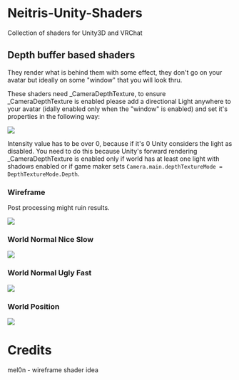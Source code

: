 # Neitris-Unity-Shaders
Collection of shaders for Unity3D and VRChat


## Depth buffer based shaders
They render what is behind them with some effect, they don't go on your avatar but ideally on some "window" that you will look thru.

These shaders need _CameraDepthTexture, to ensure _CameraDepthTexture is enabled please add a directional Light anywhere to your avatar (idally enabled only when the "window" is enabled) and set it's properties in the following way:

![](https://image.prntscr.com/image/fhYPlY4QTaGga1h2lpX6Og.png)

Intensity value has to be over 0, because if it's 0 Unity considers the light as disabled.
You need to do this because Unity's forward rendering _CameraDepthTexture is enabled only if world has at least one light with shadows enabled or if game maker sets
```Camera.main.depthTextureMode = DepthTextureMode.Depth```.



### Wireframe
Post processing might ruin results.

![](https://image.prntscr.com/image/fnpAeHeITN602TKxwcOMog.png)

### World Normal Nice Slow
![](https://image.prntscr.com/image/C8jEwUwwS4SfFIY2tex16A.png)

### World Normal Ugly Fast
![](https://image.prntscr.com/image/9PsypMDdRIaS1zQwKiiOYg.png)

### World Position
![](https://image.prntscr.com/image/v_BsMeg5SZ6yJeSOzAtjrA.png)


# Credits
mel0n - wireframe shader idea
